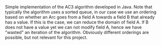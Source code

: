 Simple implementation of the AC3 algorithm developed in Java. Note that typically the algorithm uses a sorted queue, in our case we use an ordering based on 
whether an Arc goes from a field A towards a field B that already has a value. If this is the case, we can reduce the domain of field A. If B does not have a value yet we can not modify field A, hence we have "wasted" an iteration of the algorithm. Obviously different orderings are possible, but not relevant for this project.